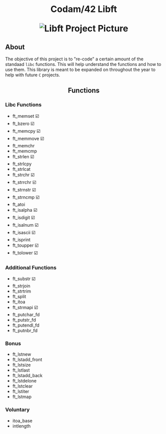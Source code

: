 <h1 align="center">
	Codam/42 Libft

![Libft Project Picture](https://user-images.githubusercontent.com/88148607/132107748-ff6af132-2166-4192-9455-05dc760e9126.png)

## About
The objective of this project is to "re-code" a certain amount of the standaad `libc` functions.
This will help understand the functions and how to use them.
This library is meant to be expanded on throughout the year to help with future `C` projects.

<h2 align="center">
	Functions

### Libc Functions

* ft_memset :ballot_box_with_check:
* ft_bzero :ballot_box_with_check:
* ft_memcpy :ballot_box_with_check:
* ft_memmove :ballot_box_with_check:
* ft_memchr
* ft_memcmp
* ft_strlen :ballot_box_with_check:
* ft_strlcpy 
* ft_strlcat 
* ft_strchr :ballot_box_with_check:
* ft_strrchr :ballot_box_with_check:
* ft_strnstr :ballot_box_with_check:
* ft_strncmp :ballot_box_with_check:
* ft_atoi 
* ft_isalpha :ballot_box_with_check:
* ft_isdigit :ballot_box_with_check:
* ft_isalnum :ballot_box_with_check:
* ft_isascii :ballot_box_with_check:
* ft_isprint
* ft_toupper :ballot_box_with_check:
* ft_tolower :ballot_box_with_check:

### Additional Functions
* ft_substr :ballot_box_with_check:
* ft_strjoin
* ft_strtrim
* ft_split
* ft_itoa
* ft_strmapi :ballot_box_with_check:
* ft_putchar_fd
* ft_putstr_fd
* ft_putendl_fd
* ft_putnbr_fd 
### Bonus
* ft_lstnew
* ft_lstadd_front
* ft_lstsize
* ft_lstlast
* ft_lstadd_back
* ft_lstdelone
* ft_lstclear
* ft_lstiter
* ft_lstmap
### Voluntary

* itoa_base
* intlength